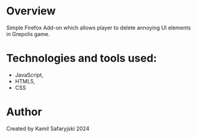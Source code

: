 # Overview

Simple Firefox Add-on which allows player to delete annoying UI elements in Grepolis game.

# Technologies and tools used:

- JavaScript,
- HTML5,
- CSS

# Author

Created by Kamil Safaryjski 2024

